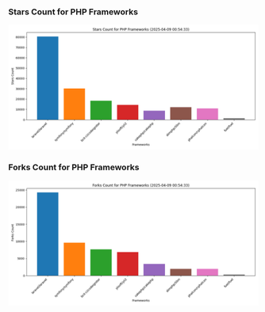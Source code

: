 ### Stars Count for PHP Frameworks

![Stars Chart](./archive/charts/20250409005433_stars_count.png)

### Forks Count for PHP Frameworks

![Forks Chart](./archive/charts/20250409005433_forks_count.png)

